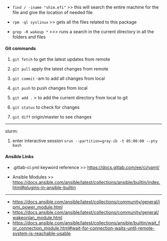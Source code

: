 * `find / -iname "shim.efi"` >> this will search the entire machine for the file and give the location of needed file

- `rpm -ql syslinux` >> gets all the files related to this package

- `grep -R wakeup *` >>> runs a search in the current directory in all the folders and files



#### Git commands
1. `git fetch` to get the latest updates from remote
2. `git pull` apply the latest changes from remote
3. `git commit` -am to add all changes from local
4. `git push` to push changes from local

5. `git add .` > to add the current directory from local to git
6. `git status` to check for changes
7. `git diff` origin/master to see changes 

-------------------------------------------
slurm:
1. enter interactive session  `srun --partition=gray-ib -t 05:00:00 --pty bash`




#### Ansible Links
- .gitlab-ci.yml keyword reference >> https://docs.gitlab.com/ee/ci/yaml/

- Ansible Modules >>  https://docs.ansible.com/ansible/latest/collections/ansible/builtin/index.html#plugins-in-ansible-builtin

---------------------------------------------------
 - https://docs.ansible.com/ansible/latest/collections/community/general/ipmi_power_module.html
 - https://docs.ansible.com/ansible/latest/collections/community/general/wakeonlan_module.html
 - https://docs.ansible.com/ansible/latest/collections/ansible/builtin/wait_for_connection_module.html#wait-for-connection-waits-until-remote-system-is-reachable-usable
